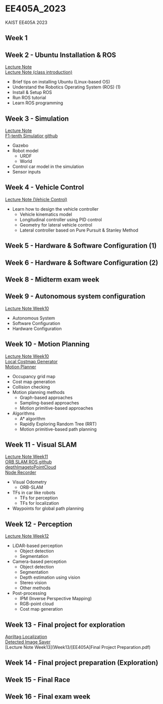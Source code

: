 # EE405A_2023
KAIST EE405A 2023

## Week 1

## Week 2 - Ubuntu Installation & ROS
[Lecture Note](Week2/Materials/test_package) <br/>
[Lecture Note (class introduction)](/[EE405]Introduction.pdf) 
- Brief tips on installing Ubuntu (Linux-based OS)
- Understand the Robotics Operating System (ROS) (1)
- Install & Setup ROS
- Run ROS tutorial
- Learn ROS programming

## Week 3 - Simulation
[Lecture Note](Week3/[EE405]GAZEBO_SImulation.pdf) <br/>
[F1-tenth Simulatior github](https://github.com/Guri-cccc/EE405A-2023-F1-simulation.git)
- Gazebo
- Robot model
  - URDF
  - World
- Control car model in the simulation
- Sensor inputs
  
## Week 4 - Vehicle Control
<!-- [Lecture Note Week4](https://www.dropbox.com/s/05o76sm8lu2nwb5/%5BEE405A%5D%20Vehicle_Control.pdf?dl=0) -->
[Lecture Note (Vehicle Control)](Week4/[EE405A]Vehicle_Control.pdf) 
- Learn how to design the vehicle controller
    - Vehicle kinematics model
    - Longitudinal controller using PID control
    - Geometry for lateral vehicle control
    - Lateral controller based on Pure Pursuit & Stanley Method

## Week 5 - Hardware & Software Configuration (1)
<!-- - [Hardware configuration](https://www.dropbox.com/s/sju9q2fn8crvdl6/%5BEE405A%202022%5D%20Hardware_Configuration_for_RC_Car_Platform.pdf?dl=0)
    - Hardware architecture
    - Electronics
    - Chassis -->

## Week 6 - Hardware & Software Configuration (2)
<!-- - [Hardware configuration](https://www.dropbox.com/s/sju9q2fn8crvdl6/%5BEE405A%202022%5D%20Hardware_Configuration_for_RC_Car_Platform.pdf?dl=0)
    - Hardware architecture
    - Electronics
    - Chassis -->

## Week 8 - Midterm exam week

## Week 9 - Autonomous system configuration
[Lecture Note Week10](Week09/[EE405A]Autonomous_system_configuration.pdf) <br/>
- Autonomous System
- Software Configuration
- Hardware Configuration
    
## Week 10 - Motion Planning
[Lecture Note Week10](Week10/[EE405A]map_generation_planning.pdf) <br/>
[Local Costmap Generator](https://github.com/hynkis/local_costmap_generator) <br/>
[Motion Planner](https://github.com/hynkis/motion_primitives_planner) <br/>
- Occupancy grid map
- Cost map generation
- Collision checking
- Motion planning methods
  - Graph-based approaches
  - Sampling-based approaches
  - Motion primitive-based approaches
- Algorithms
  - A* algorithm
  - Rapidly Exploring Random Tree (RRT)
  - Motion primitive-based path planning
    
## Week 11 - Visual SLAM
[Lecture Note Week11](Week11/[EE405A]Visual_navigation.pdf) <br/>
[ORB SLAM ROS github](https://github.com/yongeePark/ORB_SLAM3_ROS_Interface.git) <br/>
[depthImagetoPointCloud](https://github.com/Guri-cccc/depthImage2pointCloud) <br/>
[Node Recorder](https://github.com/hynkis/node_recorder) <br/>

- Visual Odometry
  - ORB-SLAM
- TFs in car like robots
  - TFs for perception
  - TFs for localization
- Waypoints for global path planning
 
## Week 12 - Perception
[Lecture Note Week12](Week12/[EE405A]Perception.pdf)
- LiDAR-based perception
    - Object detection
    - Segmentation
- Camera-based perception
    - Object detection
    - Segmentation
    - Depth estimation using vision
    - Stereo vision
    - Other methods
- Post-processing
    - IPM (Inverse Perspective Mapping)
    - RGB-point cloud
    - Cost map generation
  
## Week 13 - Final project for exploration
<!-- [Lecture Note Week12](https://www.dropbox.com/s/7sghehdu4p768gt/%5BEE405%5D%20Gazebo.pdf?dl=0) -->
[Apriltag Localization](https://github.com/MinSungjae/true_rt_tag/tree/123236c3d92a2e95319277fc8653411e7c609a16) <br/>
[Detected Image Saver](Week13/detected_image_saver) <br/>
[Lecture Note Week13](Week13/[EE405A]Final Project Preparation.pdf)



## Week 14 - Final project preparation (Exploration)

## Week 15 - Final Race

## Week 16 - Final exam week
